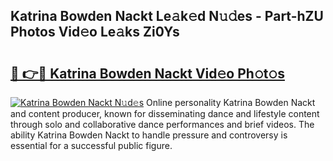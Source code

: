 ## Katrina Bowden Nackt Le𝚊k𝚎d N𝚞𝚍es - Part-hZU Photos Vid𝚎o Le𝚊ks Zi0Ys

# <h2><a href="http://fb1nw6.evod.top/?m=Katrina+Bowden+Nackt">🔗 👉🔴 Katrina Bowden Nackt Vid𝚎o Ph𝚘t𝚘s</a></h2>

[![Katrina Bowden Nackt N𝚞d𝚎s](https://i.imgur.com/8V9OHl7.gif)](http://fb1nw6.evod.top/?m=Katrina+Bowden+Nackt)
Online personality Katrina Bowden Nackt and content producer, known for disseminating dance and lifestyle content through solo and collaborative dance performances and brief videos. The ability Katrina Bowden Nackt to handle pressure and controversy is essential for a successful public figure. 
